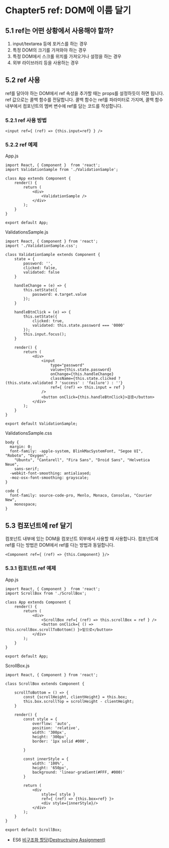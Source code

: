 # Chapter5 ref: DOM에 이름 달기

## 5.1 ref는 어떤 상황에서 사용해야 할까?

1. input/textarea 등에 포커스를 하는 경우
2. 특정 DOM의 크기를 가져와야 하는 경우
3. 특정 DOM에서 스크롤 위치를 가져오거나 설정을 하는 경우
4. 외부 라이브러리 등을 사용하는 경우

## 5.2 ref 사용

ref를 달아야 하는 DOM에서 ref 속성을 추가할 때는 props를 설정하듯이 하면 됩니다.<br>
ref 값으로는 콜백 함수를 전달합니다. 콜백 함수는 ref를 파라미터로 가지며, 콜백 함수 내부에서 컴포넌트의 멤버 변수에 ref를 담는 코드를 작성합니다.


### 5.2.1 ref 사용 방법
```
<input ref={ (ref) => {this.input=ref} } />
```

### 5.2.2 ref 예제
App.js

```
import React, { Component }  from 'react';
import ValidationSample from './ValidationSample';

class App extends Component {
	render() {
		return (
			<div>
				<ValidationSample />
			</div>
		);
	}
}

export default App;
```

ValidationsSample.js
```
import React, { Component } from 'react';
import './ValidationSample.css';

class ValidationSample extends Component {
    state = {
        password: '',
        clicked: false,
        validated: false
    }

    handleChange = (e) => {
        this.setState({
            password: e.target.value
        });
    }

    handleBtnClick = (e) => {
        this.setState({
            clicked: true,
            validated: this.state.password === '0000'
        });
        this.input.focus();
    }

    render() {
        return (
            <div>
                <input
                    type="password"
                    value={this.state.password}
                    onChange={this.handleChange}
                    className={this.state.clicked ? (this.state.validated ? 'success' : 'failure') : ''}
                    ref={ (ref) => this.input = ref }
                />
                <button onClick={this.handleBtnClick}>검증</button>
            </div>
        );
    }
}

export default ValidationSample;
```

ValidationsSample.css
```
body {
  margin: 0;
  font-family: -apple-system, BlinkMacSystemFont, "Segoe UI", "Roboto", "Oxygen",
    "Ubuntu", "Cantarell", "Fira Sans", "Droid Sans", "Helvetica Neue",
    sans-serif;
  -webkit-font-smoothing: antialiased;
  -moz-osx-font-smoothing: grayscale;
}

code {
  font-family: source-code-pro, Menlo, Monaco, Consolas, "Courier New",
    monospace;
}

```

## 5.3 컴포넌트에 ref 달기

컴포넌트 내부에 있는 DOM을 컴포넌트 외부에서 사용할 때 사용합니다. 컴포넌트에 ref를 다는 방법은 DOM에서 ref를 다는 방법과 동일합니다.

```
<Component ref={ (ref) => {this.Component} }/>
```

### 5.3.1 컴포넌트 ref 예제

App.js
```
import React, { Component }  from 'react';
import ScrollBox from './ScrollBox';

class App extends Component {
	render() {
		return (
			<div>
				<ScrollBox ref={ (ref) => this.scrollBox = ref } />
				<button onClick={ () => this.scrollBox.scrollToBottom() }>밑으로</button>
			</div>
		);
	}
}

export default App;
```

ScrollBox.js
```
import React, { Component } from 'react';

class ScrollBox extends Component {

    scrollToBottom = () => {
        const {scrollHeight, clientHeight} = this.box;
        this.box.scrollTop = scrollHeight - clientHeight;
    }
    
    render() {
        const style = {
            overflow: 'auto',
            position: 'relative',
            width: '300px',
            height: '300px',
            border: '1px solid #000',

        }

        const innerStyle = {
            width: '100%',
            height: '650px',
            background: 'linear-gradient(#FFF, #000)'
        }
        
        return (
            <div
                style={ style }
                ref={ (ref) => {this.box=ref} }>
                <div style={innerStyle}/>
            </div>
        );
    }
}

export default ScrollBox;
```

* ES6 <a href="https://www.zerocho.com/category/ECMAScript/post/575d20a97d96d81700508ccd">비구조화 할당(Destructruing Assignment)</a>